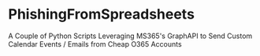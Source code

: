 # PhishingFromSpreadsheets
A Couple of Python Scripts Leveraging MS365's GraphAPI to Send Custom Calendar Events / Emails from Cheap O365 Accounts
